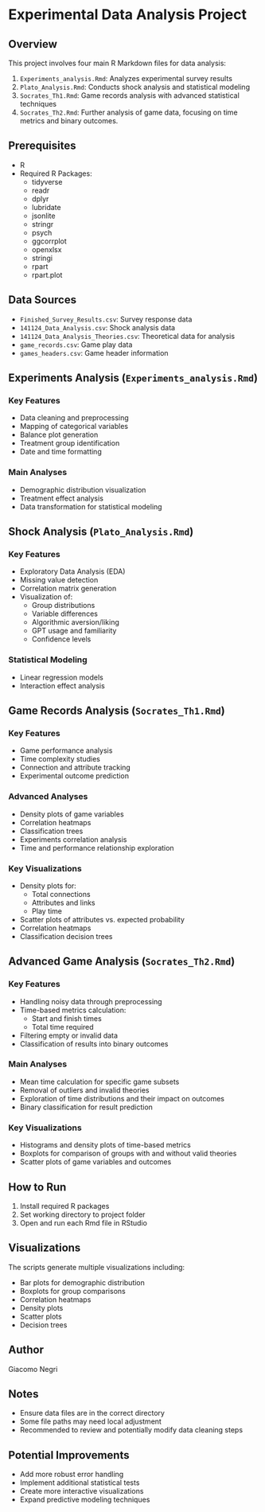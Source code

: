 # Experimental Data Analysis Project

## Overview
This project involves four main R Markdown files for data analysis:
1. `Experiments_analysis.Rmd`: Analyzes experimental survey results
2. `Plato_Analysis.Rmd`: Conducts shock analysis and statistical modeling
3. `Socrates_Th1.Rmd`: Game records analysis with advanced statistical techniques
4. `Socrates_Th2.Rmd`: Further analysis of game data, focusing on time metrics and binary outcomes.

## Prerequisites
- R
- Required R Packages:
  - tidyverse
  - readr
  - dplyr
  - lubridate
  - jsonlite
  - stringr
  - psych
  - ggcorrplot
  - openxlsx
  - stringi
  - rpart
  - rpart.plot

## Data Sources
- `Finished_Survey_Results.csv`: Survey response data
- `141124_Data_Analysis.csv`: Shock analysis data
- `141124_Data_Analysis_Theories.csv`: Theoretical data for analysis
- `game_records.csv`: Game play data
- `games_headers.csv`: Game header information

## Experiments Analysis (`Experiments_analysis.Rmd`)
### Key Features
- Data cleaning and preprocessing
- Mapping of categorical variables
- Balance plot generation
- Treatment group identification
- Date and time formatting

### Main Analyses
- Demographic distribution visualization
- Treatment effect analysis
- Data transformation for statistical modeling

## Shock Analysis (`Plato_Analysis.Rmd`)
### Key Features
- Exploratory Data Analysis (EDA)
- Missing value detection
- Correlation matrix generation
- Visualization of:
  - Group distributions
  - Variable differences
  - Algorithmic aversion/liking
  - GPT usage and familiarity
  - Confidence levels

### Statistical Modeling
- Linear regression models
- Interaction effect analysis

## Game Records Analysis (`Socrates_Th1.Rmd`)
### Key Features
- Game performance analysis
- Time complexity studies
- Connection and attribute tracking
- Experimental outcome prediction

### Advanced Analyses
- Density plots of game variables
- Correlation heatmaps
- Classification trees
- Experiments correlation analysis
- Time and performance relationship exploration

### Key Visualizations
- Density plots for:
  - Total connections
  - Attributes and links
  - Play time
- Scatter plots of attributes vs. expected probability
- Correlation heatmaps
- Classification decision trees

## Advanced Game Analysis (`Socrates_Th2.Rmd`)
### Key Features
- Handling noisy data through preprocessing
- Time-based metrics calculation:
  - Start and finish times
  - Total time required
- Filtering empty or invalid data
- Classification of results into binary outcomes

### Main Analyses
- Mean time calculation for specific game subsets
- Removal of outliers and invalid theories
- Exploration of time distributions and their impact on outcomes
- Binary classification for result prediction

### Key Visualizations
- Histograms and density plots of time-based metrics
- Boxplots for comparison of groups with and without valid theories
- Scatter plots of game variables and outcomes

## How to Run
1. Install required R packages
2. Set working directory to project folder
3. Open and run each Rmd file in RStudio

## Visualizations
The scripts generate multiple visualizations including:
- Bar plots for demographic distribution
- Boxplots for group comparisons
- Correlation heatmaps
- Density plots
- Scatter plots
- Decision trees

## Author
Giacomo Negri

## Notes
- Ensure data files are in the correct directory
- Some file paths may need local adjustment
- Recommended to review and potentially modify data cleaning steps

## Potential Improvements
- Add more robust error handling
- Implement additional statistical tests
- Create more interactive visualizations
- Expand predictive modeling techniques

